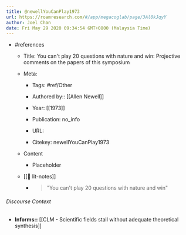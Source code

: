 ```yaml
---
title: @newellYouCanPlay1973
url: https://roamresearch.com/#/app/megacoglab/page/3Al0kJqyY
author: Joel Chan
date: Fri May 29 2020 09:34:54 GMT+0800 (Malaysia Time)
---
```


- #references

    - Title: You can't play 20 questions with nature and win: Projective comments on the papers of this symposium

    - Meta:

        - Tags: #ref/Other

        - Authored by::  [[Allen Newell]]

        - Year: [[1973]]

        - Publication: no_info

        - URL:

        - Citekey: newellYouCanPlay1973

    - Content

        - Placeholder

    - [[📝 lit-notes]]

        - > "You can't play 20 questions with nature and win"

###### Discourse Context

- **Informs::** [[CLM - Scientific fields stall without adequate theoretical synthesis]]
